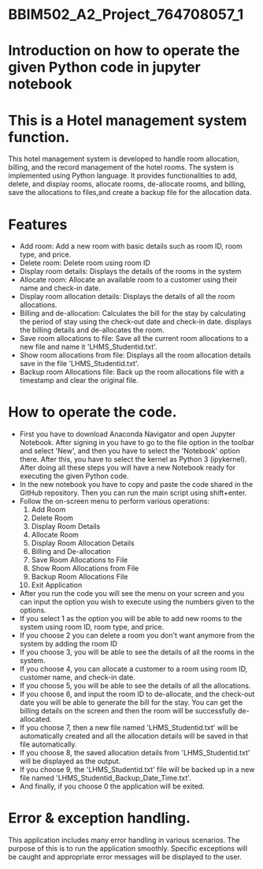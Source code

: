 # BBIM502_A2_Project_764708057_1
# Introduction on how to operate the given Python code in jupyter notebook
# This is a Hotel management system function. 
This hotel management system is developed to handle room allocation, billing, and the record management of the hotel rooms. The system is implemented using Python language. It provides functionalities to add, delete, and display rooms, allocate rooms, de-allocate rooms, and billing, save the allocations to files,and create a backup file for the allocation data. 
# Features
* Add room: Add a new room with basic details such as room ID, room type, and price. 
* Delete room: Delete room using room ID
* Display room details: Displays the details of the rooms in the system
* Allocate room: Allocate an available room to a customer using their name and check-in date.
* Display room allocation details: Displays the details of all the room allocations.
* Billing and de-allocation: Calculates the bill for the stay by calculating the period of stay using the check-out date and check-in date. displays the billing details and de-allocates the room.
* Save room allocations to file: Save all the current room allocations to a new file and name it 'LHMS_Studentid.txt'. 
* Show room allocations from file: Displays all the room allocation details save in the file 'LHMS_Studentid.txt'.
* Backup room Allocations file: Back up the room allocations file with a timestamp and clear the original file. 
# How to operate the code. 
* First you have to download Anaconda Navigator and open Jupyter Notebook. After signing in you have to go to the file option in the toolbar and select 'New', and then you have to select the 'Notebook' option there. After this, you have to select the kernel as Python 3 (ipykernel). After doing all these steps you will have a new Notebook ready for executing the given Python code.
* In the new notebook you have to copy and paste the code shared in the GitHub repository. Then you can run the main script using shift+enter.
* Follow the on-screen menu to perform various operations:
  1. Add Room
  2. Delete Room
  3. Display Room Details
  4. Allocate Room
  5. Display Room Allocation Details
  6. Billing and De-allocation
  7. Save Room Allocations to File
  8. Show Room Allocations from File
  9. Backup Room Allocations File
  0. Exit Application
* After you run the code you will see the menu on your screen and you can input the option you wish to execute using the numbers given to the options.
* If you select 1 as the option you will be able to add new rooms to the system using room ID, room type, and price.
* If you choose 2 you can delete a room you don't want anymore from the system by adding the room ID
* If you choose 3, you will be able to see the details of all the rooms in the system.
* If you choose 4, you can allocate a customer to a room using room ID, customer name, and check-in date.
* If you choose 5, you will be able to see the details of all the allocations.
* If you choose 6, and input the room ID to de-allocate, and the check-out date you will be able to generate the bill for the stay. You can get the billing details on the screen and then the room will be successfully de-allocated.
* If you choose 7, then a new file named 'LHMS_Studentid.txt' will be automatically created and all the allocation details will be saved in that file automatically.
* If you choose 8, the saved allocation details from 'LHMS_Studentid.txt' will be displayed as the output.
* If you choose 9, the 'LHMS_Studentid.txt' file will be backed up in a new file named 'LHMS_Studentid_Backup_Date_Time.txt'.
* And finally,  if you choose 0 the application will be exited.
# Error & exception handling.
This application includes many error handling in various scenarios. The purpose of this is to run the application smoothly. Specific exceptions will be caught and appropriate error messages will be displayed to the user. 
